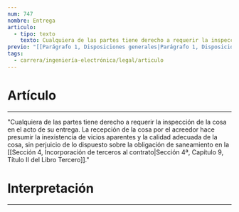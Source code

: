 ```yaml
---
num: 747
nombre: Entrega
articulo:
  - tipo: texto
    texto: Cualquiera de las partes tiene derecho a requerir la inspección de la cosa en el acto de su entrega. La recepción de la cosa por el acreedor hace presumir la inexistencia de vicios aparentes y la calidad adecuada de la cosa, sin perjuicio de lo dispuesto sobre la obligación de saneamiento en la Sección 4ª, Capítulo 9, Título II del Libro Tercero.
previo: "[[Parágrafo 1, Disposiciones generales|Parágrafo 1, Disposiciones generales]]"
tags:
  - carrera/ingeniería-electrónica/legal/articulo
---
```

# Artículo
---
"Cualquiera de las partes tiene derecho a requerir la inspección de la cosa en el acto de su entrega. La recepción de la cosa por el acreedor hace presumir la inexistencia de vicios aparentes y la calidad adecuada de la cosa, sin perjuicio de lo dispuesto sobre la obligación de saneamiento en la [[Sección 4, Incorporación de terceros al contrato|Sección 4ª, Capítulo 9, Título II del Libro Tercero]]."

# Interpretación
---
